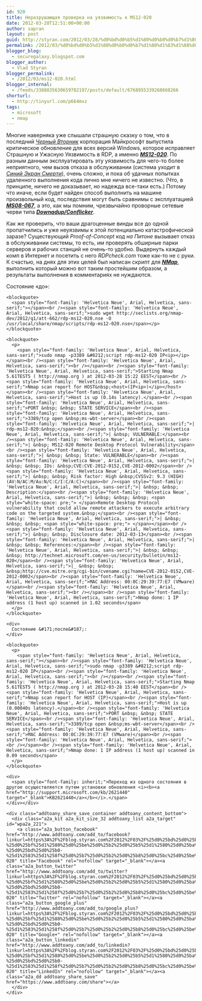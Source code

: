 ```yaml
---
id: 920
title: Неразрушающая проверка на уязвимость к MS12-020
date: 2012-03-28T12:51:00+00:00
author: sapran
layout: post
guid: http://styran.com/2012/03/28/%d0%bd%d0%b5%d1%80%d0%b0%d0%b7%d1%80%d1%83%d1%88%d0%b0%d1%8e%d1%89%d0%b0%d1%8f-%d0%bf%d1%80%d0%be%d0%b2%d0%b5%d1%80%d0%ba%d0%b0-%d0%bd%d0%b0-%d1%83%d1%8f%d0%b7%d0%b2%d0%b8%d0%bc%d0%be%d1%81%d1%82/
permalink: /2012/03/%d0%bd%d0%b5%d1%80%d0%b0%d0%b7%d1%80%d1%83%d1%88%d0%b0%d1%8e%d1%89%d0%b0%d1%8f-%d0%bf%d1%80%d0%be%d0%b2%d0%b5%d1%80%d0%ba%d0%b0-%d0%bd%d0%b0-%d1%83%d1%8f%d0%b7%d0%b2%d0%b8%d0%bc%d0%be%d1%81%d1%82/
blogger_blog:
  - securegalaxy.blogspot.com
blogger_author:
  - Vlad Styran
blogger_permalink:
  - /2012/03/ms12-020.html
blogger_internal:
  - /feeds/3388835630659782197/posts/default/6768955339268668266
shorturl:
  - http://tinyurl.com/p664mxz
tags:
  - microsoft
  - nmap
---
```

<div dir="ltr" style="text-align: left;">
  Многие наверняка уже слышали страшную сказку о том, что в последний <a href="http://en.wikipedia.org/wiki/Patch_Tuesday" target="_blank"><i>Черный Вторник</i></a> корпорация Майкрософт выпустила критическое обновление для всех версий Windows, которое исправляет Страшную и Ужасную Уязвимость в RDP, а именно <a href="http://technet.microsoft.com/ru-ru/security/bulletin/MS12-020" target="_blank"><i><b>MS12-020</b></i></a>. По разным данным эксплуатировать эту уязвимость для чего-то более неприятного, чем вызов отказа в обслуживании (система уходит в <a href="http://ru.wikipedia.org/wiki/%D0%A1%D0%B8%D0%BD%D0%B8%D0%B9_%D1%8D%D0%BA%D1%80%D0%B0%D0%BD_%D1%81%D0%BC%D0%B5%D1%80%D1%82%D0%B8" target="_blank"><i>Синий Экран Смерти</i></a>), очень сложно, и пока об удачных попытках удаленного выполнения кода лично мне ничего не известно. (Что, в принципе, ничего не доказывает, но надежда все-таки есть.) Потому что иначе, если будет найден способ выполнить на машине произвольный код, последствия могут быть сравнимы с эксплуатацией <i><b><a href="http://www.securitylab.ru/analytics/361827.php" target="_blank">MS08-067</a></b></i>, а это, как мы помним, чрезвычайно проворные сетевые черви типа&nbsp;<i><b><a href="http://www.f-secure.com/weblog/archives/00001576.html" target="_blank">Downadup/Conflicker</a></b></i>.</p> 
  
  <p>
    Как же проверить, что ваши драгоценные винды все до одной пропатчились и уже неуязвимы к этой потенциально катастрофической заразе? Существующий <i>Proof-of-Concept код на Питоне</i> вызывает отказ в обслуживании системы, то есть, им проверять обширные парки серверов и рабочих станций не очень-то удобно. Выдернуть каждый комп в Интернет и посетить с него <i>RDPcheck.com</i> тоже как-то не с руки. К счастью, на днях для этих целей был написан скрипт для <b><i><a href="http://nmap.org/" target="_blank">NMap</a></i></b>, выполнить который можно вот таким простейшим образом, а результаты выполнения в комментариях не нуждаются.
  </p>
  
  <p>
    Состояние &#171;до&#187;:<br /> 
    
    <blockquote>
      <span style="font-family: 'Helvetica Neue', Arial, Helvetica, sans-serif;"></span><br /><span style="font-family: 'Helvetica Neue', Arial, Helvetica, sans-serif;">sudo wget http://seclists.org/nmap-dev/2012/q1/att-662/rdp-ms12-020.nse -O /usr/local/share/nmap/scripts/rdp-ms12-020.nse</span></p>
    </blockquote>
    
    <blockquote>
      <p>
        <span style="font-family: 'Helvetica Neue', Arial, Helvetica, sans-serif;">sudo nmap -p3389 &#8212;script rdp-ms12-020 IP<ip></ip></span><br /><span style="font-family: 'Helvetica Neue', Arial, Helvetica, sans-serif;"><br /></span><br /><span style="font-family: 'Helvetica Neue', Arial, Helvetica, sans-serif;">Starting Nmap 5.61TEST5 ( http://nmap.org ) at 2012-03-28 15:22 EEST</span><br /><span style="font-family: 'Helvetica Neue', Arial, Helvetica, sans-serif;">Nmap scan report for HOST&nbsp;<host>(IP<ip>)</ip></host></span><br /><span style="font-family: 'Helvetica Neue', Arial, Helvetica, sans-serif;">Host is up (0.14s latency).</span><br /><span style="font-family: 'Helvetica Neue', Arial, Helvetica, sans-serif;">PORT &nbsp; &nbsp; STATE SERVICE</span><br /><span style="font-family: 'Helvetica Neue', Arial, Helvetica, sans-serif;">3389/tcp open &nbsp;ms-wbt-server</span><br /><span style="font-family: 'Helvetica Neue', Arial, Helvetica, sans-serif;">| rdp-ms12-020:&nbsp;</span><br /><span style="font-family: 'Helvetica Neue', Arial, Helvetica, sans-serif;">| &nbsp; VULNERABLE:</span><br /><span style="font-family: 'Helvetica Neue', Arial, Helvetica, sans-serif;">| &nbsp; MS12-020 Remote Desktop Protocol Vulnerability</span><br /><span style="font-family: 'Helvetica Neue', Arial, Helvetica, sans-serif;">| &nbsp; &nbsp; State: VULNERABLE</span><br /><span style="font-family: 'Helvetica Neue', Arial, Helvetica, sans-serif;">| &nbsp; &nbsp; IDs: &nbsp;CVE:CVE-2012-0152,CVE-2012-0002</span><br /><span style="font-family: 'Helvetica Neue', Arial, Helvetica, sans-serif;">| &nbsp; &nbsp; Risk factor: High &nbsp;CVSSv2: 9.3 (HIGH) (AV:N/AC:M/Au:N/C:C/I:C/A:C)</span><br /><span style="font-family: 'Helvetica Neue', Arial, Helvetica, sans-serif;">| &nbsp; &nbsp; Description:</span><br /><span style="font-family: 'Helvetica Neue', Arial, Helvetica, sans-serif;">| &nbsp; &nbsp; &nbsp; <span style="white-space: pre;"> </span>Remote Desktop Protocol vulnerability that could allow remote attackers to execute arbitrary code on the targeted system.&nbsp;</span><br /><span style="font-family: 'Helvetica Neue', Arial, Helvetica, sans-serif;">| &nbsp; &nbsp; &nbsp; <span style="white-space: pre;"> </span></span><br /><span style="font-family: 'Helvetica Neue', Arial, Helvetica, sans-serif;">| &nbsp; &nbsp; Disclosure date: 2012-03-13</span><br /><span style="font-family: 'Helvetica Neue', Arial, Helvetica, sans-serif;">| &nbsp; &nbsp; References:</span><br /><span style="font-family: 'Helvetica Neue', Arial, Helvetica, sans-serif;">| &nbsp; &nbsp; &nbsp; http://technet.microsoft.com/en-us/security/bulletin/ms12-020</span><br /><span style="font-family: 'Helvetica Neue', Arial, Helvetica, sans-serif;">|_ &nbsp; &nbsp; &nbsp;http://cve.mitre.org/cgi-bin/cvename.cgi?name=CVE-2012-0152,CVE-2012-0002</span><br /><span style="font-family: 'Helvetica Neue', Arial, Helvetica, sans-serif;">MAC Address: 00:0C:29:39:77:E7 (VMware)</span><br /><span style="font-family: 'Helvetica Neue', Arial, Helvetica, sans-serif;"><br /></span><br /><span style="font-family: 'Helvetica Neue', Arial, Helvetica, sans-serif;">Nmap done: 1 IP address (1 host up) scanned in 1.02 seconds</span>
      </p>
    </blockquote>
    
    <div>
      Состояние &#171;после&#187;:
    </div>
    
    <blockquote>
      <p>
        <span style="font-family: 'Helvetica Neue', Arial, Helvetica, sans-serif;"></span><br /><span style="font-family: 'Helvetica Neue', Arial, Helvetica, sans-serif;">sudo nmap -p3389 &#8212;script rdp-ms12-020 IP</span><br /><span style="font-family: 'Helvetica Neue', Arial, Helvetica, sans-serif;"><br /></span><br /><span style="font-family: 'Helvetica Neue', Arial, Helvetica, sans-serif;">Starting Nmap 5.61TEST5 ( http://nmap.org ) at 2012-03-28 15:40 EEST</span><br /><span style="font-family: 'Helvetica Neue', Arial, Helvetica, sans-serif;">Nmap scan report for HOST (IP)</span><br /><span style="font-family: 'Helvetica Neue', Arial, Helvetica, sans-serif;">Host is up (0.00040s latency).</span><br /><span style="font-family: 'Helvetica Neue', Arial, Helvetica, sans-serif;">PORT &nbsp; &nbsp; STATE SERVICE</span><br /><span style="font-family: 'Helvetica Neue', Arial, Helvetica, sans-serif;">3389/tcp open &nbsp;ms-wbt-server</span><br /><span style="font-family: 'Helvetica Neue', Arial, Helvetica, sans-serif;">MAC Address: 00:0C:29:39:77:E7 (VMware)</span><br /><span style="font-family: 'Helvetica Neue', Arial, Helvetica, sans-serif;"><br /></span><br /><span style="font-family: 'Helvetica Neue', Arial, Helvetica, sans-serif;">Nmap done: 1 IP address (1 host up) scanned in 0.09 seconds</span>
      </p>
    </blockquote>
    
    <div>
      <span style="font-family: inherit;">Переход из одного состояния в другое осуществляется путем установки обновления <i><b><a href="http://support.microsoft.com/kb/2621440" target="_blank">KB2621440</a></b></i>.</span>
    </div></div> 
    
    <div class="addtoany_share_save_container addtoany_content_bottom">
      <div class="a2a_kit a2a_kit_size_32 addtoany_list a2a_target" id="wpa2a_221">
        <a class="a2a_button_facebook" href="http://www.addtoany.com/add_to/facebook?linkurl=https%3A%2F%2Fblog.styran.com%2F2012%2F03%2F%25d0%25bd%25d0%25b5%25d1%2580%25d0%25b0%25d0%25b7%25d1%2580%25d1%2583%25d1%2588%25d0%25b0%25d1%258e%25d1%2589%25d0%25b0%25d1%258f-%25d0%25bf%25d1%2580%25d0%25be%25d0%25b2%25d0%25b5%25d1%2580%25d0%25ba%25d0%25b0-%25d0%25bd%25d0%25b0-%25d1%2583%25d1%258f%25d0%25b7%25d0%25b2%25d0%25b8%25d0%25bc%25d0%25be%25d1%2581%25d1%2582%2F&linkname=%D0%9D%D0%B5%D1%80%D0%B0%D0%B7%D1%80%D1%83%D1%88%D0%B0%D1%8E%D1%89%D0%B0%D1%8F%20%D0%BF%D1%80%D0%BE%D0%B2%D0%B5%D1%80%D0%BA%D0%B0%20%D0%BD%D0%B0%20%D1%83%D1%8F%D0%B7%D0%B2%D0%B8%D0%BC%D0%BE%D1%81%D1%82%D1%8C%20%D0%BA%20MS12-020" title="Facebook" rel="nofollow" target="_blank"></a><a class="a2a_button_twitter" href="http://www.addtoany.com/add_to/twitter?linkurl=https%3A%2F%2Fblog.styran.com%2F2012%2F03%2F%25d0%25bd%25d0%25b5%25d1%2580%25d0%25b0%25d0%25b7%25d1%2580%25d1%2583%25d1%2588%25d0%25b0%25d1%258e%25d1%2589%25d0%25b0%25d1%258f-%25d0%25bf%25d1%2580%25d0%25be%25d0%25b2%25d0%25b5%25d1%2580%25d0%25ba%25d0%25b0-%25d0%25bd%25d0%25b0-%25d1%2583%25d1%258f%25d0%25b7%25d0%25b2%25d0%25b8%25d0%25bc%25d0%25be%25d1%2581%25d1%2582%2F&linkname=%D0%9D%D0%B5%D1%80%D0%B0%D0%B7%D1%80%D1%83%D1%88%D0%B0%D1%8E%D1%89%D0%B0%D1%8F%20%D0%BF%D1%80%D0%BE%D0%B2%D0%B5%D1%80%D0%BA%D0%B0%20%D0%BD%D0%B0%20%D1%83%D1%8F%D0%B7%D0%B2%D0%B8%D0%BC%D0%BE%D1%81%D1%82%D1%8C%20%D0%BA%20MS12-020" title="Twitter" rel="nofollow" target="_blank"></a><a class="a2a_button_google_plus" href="http://www.addtoany.com/add_to/google_plus?linkurl=https%3A%2F%2Fblog.styran.com%2F2012%2F03%2F%25d0%25bd%25d0%25b5%25d1%2580%25d0%25b0%25d0%25b7%25d1%2580%25d1%2583%25d1%2588%25d0%25b0%25d1%258e%25d1%2589%25d0%25b0%25d1%258f-%25d0%25bf%25d1%2580%25d0%25be%25d0%25b2%25d0%25b5%25d1%2580%25d0%25ba%25d0%25b0-%25d0%25bd%25d0%25b0-%25d1%2583%25d1%258f%25d0%25b7%25d0%25b2%25d0%25b8%25d0%25bc%25d0%25be%25d1%2581%25d1%2582%2F&linkname=%D0%9D%D0%B5%D1%80%D0%B0%D0%B7%D1%80%D1%83%D1%88%D0%B0%D1%8E%D1%89%D0%B0%D1%8F%20%D0%BF%D1%80%D0%BE%D0%B2%D0%B5%D1%80%D0%BA%D0%B0%20%D0%BD%D0%B0%20%D1%83%D1%8F%D0%B7%D0%B2%D0%B8%D0%BC%D0%BE%D1%81%D1%82%D1%8C%20%D0%BA%20MS12-020" title="Google+" rel="nofollow" target="_blank"></a><a class="a2a_button_linkedin" href="http://www.addtoany.com/add_to/linkedin?linkurl=https%3A%2F%2Fblog.styran.com%2F2012%2F03%2F%25d0%25bd%25d0%25b5%25d1%2580%25d0%25b0%25d0%25b7%25d1%2580%25d1%2583%25d1%2588%25d0%25b0%25d1%258e%25d1%2589%25d0%25b0%25d1%258f-%25d0%25bf%25d1%2580%25d0%25be%25d0%25b2%25d0%25b5%25d1%2580%25d0%25ba%25d0%25b0-%25d0%25bd%25d0%25b0-%25d1%2583%25d1%258f%25d0%25b7%25d0%25b2%25d0%25b8%25d0%25bc%25d0%25be%25d1%2581%25d1%2582%2F&linkname=%D0%9D%D0%B5%D1%80%D0%B0%D0%B7%D1%80%D1%83%D1%88%D0%B0%D1%8E%D1%89%D0%B0%D1%8F%20%D0%BF%D1%80%D0%BE%D0%B2%D0%B5%D1%80%D0%BA%D0%B0%20%D0%BD%D0%B0%20%D1%83%D1%8F%D0%B7%D0%B2%D0%B8%D0%BC%D0%BE%D1%81%D1%82%D1%8C%20%D0%BA%20MS12-020" title="LinkedIn" rel="nofollow" target="_blank"></a><a class="a2a_dd addtoany_share_save" href="https://www.addtoany.com/share"></a>
      </div>
    </div>